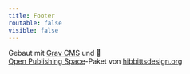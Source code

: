 ```yaml
---
title: Footer
routable: false
visible: false
---
```


Gebaut mit [Grav CMS](http://getgrav.org) und :blue_heart:  
[Open Publishing Space](http://learn.hibbittsdesign.org/openpublishingspace)-Paket von [hibbittsdesign.org](http://hibbittsdesign.org)  
